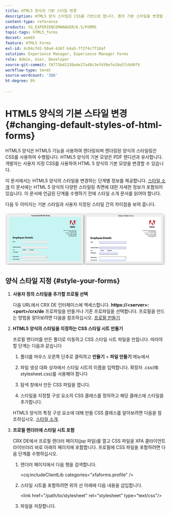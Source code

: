```yaml
---
title: HTML5 양식의 기본 스타일 변경
description: HTML5 양식 스타일은 CSS를 기반으로 합니다. 폼의 기본 스타일을 변경할 수 있습니다.
content-type: reference
products: SG_EXPERIENCEMANAGER/6.5/FORMS
topic-tags: hTML5_forms
docset: aem65
feature: HTML5 Forms
exl-id: 4c84cfd1-50a4-416f-b4a5-7f2f4c7f10af
solution: Experience Manager, Experience Manager Forms
role: Admin, User, Developer
source-git-commit: f6771bd1338a4e27a48c3efd39efe18e57cb98f9
workflow-type: tm+mt
source-wordcount: '366'
ht-degree: 0%

---
```


# HTML5 양식의 기본 스타일 변경{#changing-default-styles-of-html-forms}

HTML5 양식은 HTML5 기능을 사용하여 렌더링되며 렌더링된 양식의 스타일링은 CSS를 사용하여 수행됩니다. HTML5 양식의 기본 모양은 PDF 렌디션과 유사합니다. 개발자는 사용자 지정 CSS를 사용하여 HTML 5 양식의 기본 모양을 변경할 수 있습니다.

이 문서에서는 HTML5 양식의 스타일을 변경하는 단계별 정보를 제공합니다. [스타일 소개](/help/forms/using/css-styles.md) 이 문서에는 HTML 5 양식의 다양한 스타일링 측면에 대한 자세한 정보가 포함되어 있습니다. 이 문서에 언급된 단계를 수행하기 전에 스타일 소개 문서를 읽어야 합니다.

다음 두 이미지는 기본 스타일과 사용자 지정된 스타일 간의 차이점을 보여 줍니다.

![pictures-002-small](assets/pictures-002-small.png)

## 양식 스타일 지정 {#style-your-forms}

1. **사용자 정의 스타일을 추가할 프로필 선택**

   다음 URL에서 CRX DE 인터페이스에 액세스합니다. **https://&lt;server>:&lt;port>/crx/de** 프로파일을 만들거나 기존 프로파일을 선택합니다. 프로필을 만드는 방법을 알아보려면 다음을 참조하십시오. [프로필 만들기](/help/forms/using/custom-profile.md)

1. **HTML5 양식의 스타일을 지정하는 CSS 스타일 시트 만들기**

   프로필 렌더러를 만든 폴더로 이동하고 CSS 스타일 시트 파일을 만듭니다. 따라야 할 단계는 다음과 같습니다

   1. 폴더를 마우스 오른쪽 단추로 클릭하고 **만들기** > **파일 만들기** 메뉴에서

   1. 파일 생성 대화 상자에서 스타일 시트의 이름을 입력합니다. 확장자 .css(예: stylesheet.css)를 사용해야 합니다
   1. 탐색 창에서 만든 CSS 파일을 엽니다.
   1. 스타일을 지정할 구성 요소의 CSS 클래스를 정의하고 해당 클래스에 스타일을 추가합니다.

   HTML5 양식의 특정 구성 요소에 대해 만들 CSS 클래스를 알아보려면 다음을 참조하십시오. [스타일 소개](/help/forms/using/css-styles.md).

1. **프로필 렌더러에 스타일 시트 포함**

   CRX DE에서 프로필 렌더러 페이지(jsp 파일)를 열고 CSS 파일을 XFA 클라이언트 라이브러리 바로 아래의 페이지에 포함합니다. 프로필에 CSS 파일을 포함하려면 다음 단계를 수행하십시오.

   1. 렌더러 페이지에서 다음 행을 검색합니다.

      &lt;cq:includeClientLib categories=&quot;xfaforms.profile&quot; />

   1. 스타일 시트를 포함하려면 위의 선 아래에 다음 내용을 삽입합니다.

      &lt;link href=&quot;/path/to/stylesheet&quot; rel=&quot;stylesheet&quot; type=&quot;text/css&quot;/>

   1. 파일을 저장합니다.
